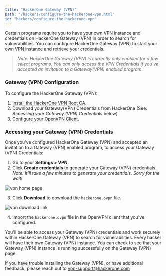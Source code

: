 ```yaml
---
title: "HackerOne Gateway (VPN)"
path: "/hackers/configure-the-hackerone-vpn.html"
id: "hackers/configure-the-hackerone-vpn"
---
```


Certain programs require you to have your own VPN instance and credentials on HackerOne Gateway (VPN) in order to search for vulnerabilities. You can configure HackerOne Gateway (VPN) to start your own VPN instance and retrieve your credentials.

><i>Note: HackerOne Gateway (VPN) is currently only enabled for a few select programs. You can only access the VPN Credentials if you've accepted an invitation to a Gateway(VPN) enabled program.</i>

### Gateway (VPN) Configuration
To configure the HackerOne Gateway (VPN):
1. [Install the HackerOne VPN Root CA](/hackers/hackerone-vpn-root-ca.html).
2. Download your Gateway(VPN) Credentials from HackerOne (See: <i>Accessing your Gateway (VPN) Credentials</i> below)
3. [Configure your OpenVPN Client](/hackers/openvpn-clients.html).

### Accessing your Gateway (VPN) Credentials

Once you've configured HackerOne Gateway (VPN) and accepted an invitation to a Gateway (VPN) enabled program, to access your Gateway (VPN) Credentials:

1. Go to your <b>Settings > VPN</b>.
2. Click <b>Create credentials</b> to generate your Gateway (VPN) credentials. <i>Note: It'll take a few minutes to generate your credentials. Sorry for the wait!</i>

![vpn home page](./images/vpn-1.png)

3. Click <b>Download</b> to download the <code>hackerone.ovpn</code> file.

![vpn download link](./images/vpn-2.png)

4. Import the <code>hackerone.ovpn</code> file in the OpenVPN client that you've configured.

You'll be able to access your Gateway (VPN) credentials and work securely within HackerOne Gateway (VPN) to search for vulnerabilities. Every hacker will have their own Gateway (VPN) instance. You can check to see that your Gateway (VPN) instance is running successfully on the Gateway (VPN) page.

If you have trouble installing the Gateway (VPN), or have additional feedback, please reach out to [vpn-support@hackerone.com](mailto:vpn-support@hackerone.com)
